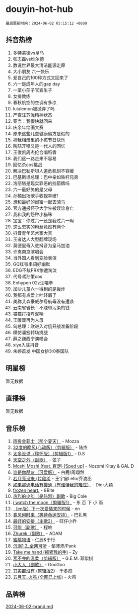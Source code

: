 # douyin-hot-hub

`最后更新时间：2024-06-02 05:15:12 +0800`

## 抖音热榜

1. 多特蒙德vs皇马
1. 张志磊vs维尔德
1. 数说世界最大清洁能源走廊
1. 大小朋友 六一快乐
1. 爱自己的100种方式又回来了
1. 六一是成年人的gap day
1. 一栗小莎子官宣生子
1. 女排教练
1. 春秋航空的空调有多凉
1. lululemon被抛弃了吗
1. 严查汪苏泷精神状态
1. 亚当：我很快就回来
1. 庆余年绘画大赛
1. 原来这些儿童健康偏方是假的
1. 祝我相册里的小孩节日快乐
1. 陶喆开嗓又是一代人的回忆
1. 王俊凯周杰伦合唱稻香
1. 我们这一路走来不容易
1. 回忆杀cos挑战
1. 解决巴勒斯坦人道危机刻不容缓
1. 巴基斯坦总理：巴中亲如铁杆兄弟
1. 洛丽塔是现实罪恶的挡箭牌吗
1. 六一最好笑的是父母
1. 孙楠出场歌手收视率破1
1. 想和最好的闺蜜一起去骑马
1. 官方通报怀孕大学生被误诊身亡
1. 我和我的怨种小猫咪
1. 宝宝：你过六一还是我过六一啊
1. 这么忠实的粉丝竟然有两个
1. 抖音青年艺术家大赏
1. 王者达人大型翻牌现场
1. 莫德里奇入驻抖音为皇马加油
1. 许嵩南京演唱会
1. 当外国人看到变脸表演
1. GQ红毯串词好幽默
1. EDG不敌PRX惨遭淘汰
1. 代号鸢孙策cos
1. Enhypen 02z汪喵拳
1. 加沙儿童六一得到的是轰炸
1. 我都有点爱上叶轻眉了
1. 美称艾森豪威尔号航母没有遭袭
1. 云南省省长：不赚带污染的钱
1. 猫猫打招呼泥嚎
1. 王暖暖再为人母
1. 匈总理：欧进入对俄开战准备阶段
1. 模仿潘宏转场挑战
1. 薛之谦西宁演唱会
1. xiye入驻抖音
1. 朱婷首发 中国女排3:0泰国队

## 明星榜

暂无数据

## 直播榜

暂无数据

## 音乐榜

1. [雨夜金菲士（那个夏天）](https://sf5-hl-cdn-tos.douyinstatic.com/obj/tos-cn-ve-2774/osPmPLDWQBBE2Z6bftCgYwkFaF4pEYEneXaZQs) - Mozza
1. [32度的晚风(心动版）（剪辑版）](https://sf6-cdn-tos.douyinstatic.com/obj/tos-cn-ve-2774/owNyabsyWdzUulxhoJfK8IBXgp0UMQAHpvGh2B) - 陆杰
1. [太多没说（释怀版）（剪辑版1）](https://sf3-cdn-tos.douyinstatic.com/obj/tos-cn-ve-2774/oEbKIiDC0BA8CJOQHYA6aeCVYeHgckHdntZSDj) - D.S
1. [天空之外（副歌）](https://sf3-cdn-tos.douyinstatic.com/obj/tos-cn-ve-2774/oAYn0BTp8jS8iSyZSHMUWAikyvAWI1c7aiJTr) - 弦子
1. [Moshi Moshi (feat. 百足) [Sped up]](https://sf5-hl-cdn-tos.douyinstatic.com/obj/tos-cn-ve-2774/ocCPFQcXJLeroaIdQLIGAoeeYM3OAUYGDguHXz) - Nozomi Kitay & GAL D
1. [谁是你朋友（可爱版）](https://sf3-cdn-tos.douyinstatic.com/obj/tos-cn-ve-2774/owKjggBwGZexYCjVAIeEFURf1LJTjMDaK6AzKN) - 白鹿/周翊然
1. [若月亮没来 (片段3)](https://sf3-cdn-tos.douyinstatic.com/obj/tos-cn-ve-2774/okfyEUsGW1B1ovJi5JiN9IjvAT2lMwA054GoEB) - 王宇宙Leto/乔浚丞
1. [如果那通电话有接通（有谁懂我的难过）](https://sf5-hl-cdn-tos.douyinstatic.com/obj/tos-cn-ve-2774/ocJeJKhUhAJG8EYZiEFfGFAPkD3beMQ5mwDv1e) - Dior大颖
1. [frozen heart.](https://sf3-cdn-tos.douyinstatic.com/obj/tos-cn-ve-2774/oIIWJfyjIACZA9zQMtnJ6hQQhFC4vhCupoRBsO) - 8Bite
1. [热烈的少年（是热烈）副歌](https://sf5-hl-cdn-tos.douyinstatic.com/obj/tos-cn-ve-2774/owVNI0CLDAUMtSz6TEYvfFBFL4UDFFhLfgK8fa) - Big Cole
1. [i watch the moon（剪辑版1）](https://sf5-hl-cdn-tos.douyinstatic.com/obj/tos-cn-ve-2774/o0I9mSChzHZANMJIEBfkCQzzg6N5WAcVtqft9P) - 东 百 下 小 雨
1. [（en版）下一次爱情来的时候](https://sf5-hl-cdn-tos.douyinstatic.com/obj/tos-cn-ve-2774/owZIscFWHUMFAbrAisiax4ioKVNAKH9jYvbBk) - en
1. [春风何时来（等待命运安排）](https://sf27-cdn-tos.douyinstatic.com/obj/tos-cn-ve-2774/oICBNbD3gelMfB4WgiD1KI2jQtXZE2FgHLwtsl) - 巴扎黑
1. [最好的安排（主歌2）](https://sf5-hl-cdn-tos.douyinstatic.com/obj/tos-cn-ve-2774/oMMZX1DuHpMwgoDztBmZswgQnbCeeANZxBHkFY) - 旺仔小乔
1. [可能（副歌）](https://sf5-hl-cdn-tos.douyinstatic.com/obj/tos-cn-ve-2774/cde1731888894259b333569393c2fb51) - 程响
1. [Zhurek（副歌）](https://sf3-cdn-tos.douyinstatic.com/obj/tos-cn-ve-2774/ooQm8FBZQDlf0btEYgVpCcSCQfrdJGBEKZYBGS) - ADAM
1. [蜜桃物语](https://sf5-hl-cdn-tos.douyinstatic.com/obj/tos-cn-ve-2774/oIhOSCZtIACtYU4XQkngiW9kCBfVD1Fz9IYeqL) - 仁辰&于行
1. [沉溺1.2_全网可听](https://sf5-hl-cdn-tos.douyinstatic.com/obj/tos-cn-ve-2774/ok2QoiBqsWAX9McZmWiI9gAB0EzwD4Xj6yfmtH) - 邹沛沛/Pank
1. [Take me hand (抓紧我的手)](https://sf3-cdn-tos.douyinstatic.com/obj/tos-cn-ve-2774/os8GB2fDQQmJZTmtomg0gHX5fBACiEgcFgEKYg) - Zy
1. [写不完的温柔（剪辑版）](https://sf5-hl-cdn-tos.douyinstatic.com/obj/tos-cn-ve-2774/oYBzzZQJ233GfwkemJJffAIWgeIYrjZfWhHTcG) - G.E.M. 邓紫棋
1. [小大人（副歌）](https://sf3-cdn-tos.douyinstatic.com/obj/tos-cn-ve-2774/oIhaDwehWhLFsVIG7QIICLLazDNGJAGg5geeb4) - GooGoo
1. [其实都没有 (剪辑版2)](https://sf5-hl-cdn-tos.douyinstatic.com/obj/tos-cn-ve-2774/oEBNQenHZtBhxYjGgUDQk0BCHTigQafgFlbQ7k) - 于冬然
1. [五月天_火鸡 (全网已上线)](https://sf5-hl-cdn-tos.douyinstatic.com/obj/tos-cn-ve-2774/oEtOMSQZstjlJ4nfBEgeqN29IbWjkmDBrFtF2C) - 火鸡

## 品牌榜

[2024-06-02-brand.md](2024-06-02-brand.md)
